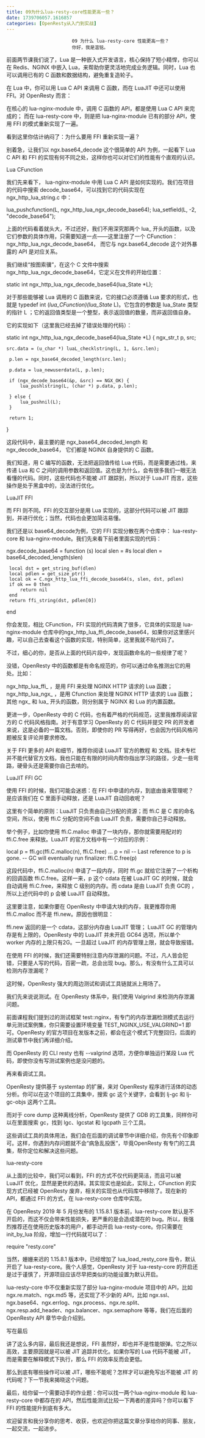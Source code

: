 ```yaml
---
title: 09为什么lua-resty-core性能更高一些？
date: 1739706057.1616857
categories: [OpenResty从入门到实战]
---
```

                            09 为什么 lua-resty-core 性能更高一些？
                            你好，我是温铭。

前面两节课我们说了，Lua 是一种嵌入式开发语言，核心保持了短小精悍，你可以在 Redis、NGINX 中嵌入 Lua，来帮助你更灵活地完成业务逻辑。同时，Lua 也可以调用已有的 C 函数和数据结构，避免重复造轮子。

在 Lua 中，你可以用 Lua C API 来调用 C 函数，而在 LuaJIT 中还可以使用 FFI。对 OpenResty 而言：


在核心的 lua-nginx-module 中，调用 C 函数的 API，都是使用 Lua C API 来完成的；
而在 lua-resty-core 中，则是把 lua-nginx-module 已有的部分 API，使用 FFI 的模式重新实现了一遍。


看到这里你估计纳闷了：为什么要用 FFI 重新实现一遍？

别着急，让我们以 ngx.base64_decode 这个很简单的 API 为例，一起看下 Lua C API 和 FFI 的实现有何不同之处，这样你也可以对它们的性能有个直观的认识。

Lua CFunction

我们先来看下， lua-nginx-module 中用 Lua C API 是如何实现的。我们在项目的代码中搜索 decode_base64，可以找到它的代码实现在 ngx_http_lua_string.c 中：

lua_pushcfunction(L, ngx_http_lua_ngx_decode_base64);
lua_setfield(L, -2, "decode_base64");


上面的代码看着就头大，不过还好，我们不用深究那两个 lua_ 开头的函数，以及它们参数的具体作用，只需要知道一点——这里注册了一个 CFunction：ngx_http_lua_ngx_decode_base64， 而它与 ngx.base64_decode 这个对外暴露的 API 是对应关系。

我们继续“按图索骥”，在这个 C 文件中搜索 ngx_http_lua_ngx_decode_base64，它定义在文件的开始位置：

static int ngx_http_lua_ngx_decode_base64(lua_State *L);


对于那些能够被 Lua 调用的 C 函数来说，它的接口必须遵循 Lua 要求的形式，也就是 typedef int (*lua_CFunction)(lua_State* L)。它包含的参数是 lua_State 类型的指针 L ；它的返回值类型是一个整型，表示返回值的数量，而非返回值自身。

它的实现如下（这里我已经去掉了错误处理的代码）：

static int
 ngx_http_lua_ngx_decode_base64(lua_State *L)
 {
     ngx_str_t p, src;

    src.data = (u_char *) luaL_checklstring(L, 1, &src.len);

     p.len = ngx_base64_decoded_length(src.len);

     p.data = lua_newuserdata(L, p.len);

     if (ngx_decode_base64(&p, &src) == NGX_OK) {
         lua_pushlstring(L, (char *) p.data, p.len);

     } else {
         lua_pushnil(L);
     }

     return 1;
 }


这段代码中，最主要的是 ngx_base64_decoded_length 和 ngx_decode_base64， 它们都是 NGINX 自身提供的 C 函数。

我们知道，用 C 编写的函数，无法把返回值传给 Lua 代码，而是需要通过栈，来传递 Lua 和 C 之间的调用参数和返回值。这也是为什么，会有很多我们一眼无法看懂的代码。同时，这些代码也不能被 JIT 跟踪到，所以对于 LuaJIT 而言，这些操作是处于黑盒中的，没法进行优化。

LuaJIT FFI

而 FFI 则不同。FFI 的交互部分是用 Lua 实现的，这部分代码可以被 JIT 跟踪到，并进行优化；当然，代码也会更加简洁易懂。

我们还是以 base64_decode为例，它的 FFI 实现分散在两个仓库中： lua-resty-core 和 lua-nginx-module。我们先来看下前者里面实现的代码：

ngx.decode_base64 = function (s)
     local slen = #s
     local dlen = base64_decoded_length(slen)

     local dst = get_string_buf(dlen)
     local pdlen = get_size_ptr()
     local ok = C.ngx_http_lua_ffi_decode_base64(s, slen, dst, pdlen)
     if ok == 0 then
         return nil
     end
     return ffi_string(dst, pdlen[0])
 end


你会发现，相比 CFunction，FFI 实现的代码清爽了很多，它具体的实现是 lua-nginx-module 仓库中的ngx_http_lua_ffi_decode_base64，如果你对这里感兴趣，可以自己去查看这个函数的实现，特别简单，这里我就不贴代码了。

不过，细心的你，是否从上面的代码片段中，发现函数命名的一些规律了呢？

没错，OpenResty 中的函数都是有命名规范的，你可以通过命名推测出它的用处。比如：


ngx_http_lua_ffi_ ，是用 FFI 来处理 NGINX HTTP 请求的 Lua 函数；
ngx_http_lua_ngx_ ，是用 Cfunction 来处理 NGINX HTTP 请求的 Lua 函数；
其他 ngx_ 和 lua_ 开头的函数，则分别属于 NGINX 和 Lua 的内置函数。


更进一步，OpenResty 中的 C 代码，也有着严格的代码规范，这里我推荐阅读官方的 C 代码风格指南。对于有意学习 OpenResty 的 C 代码并提交 PR 的开发者来说，这是必备的一篇文档。否则，即使你的 PR 写得再好，也会因为代码风格问题被反复评论并要求修改。

关于 FFI 更多的 API 和细节，推荐你阅读 LuaJIT 官方的教程 和 文档。技术专栏并不能代替官方文档，我也只能在有限的时间内帮你指出学习的路径，少走一些弯路，硬骨头还是需要你自己去啃的。

LuaJIT FFI GC

使用 FFI 的时候，我们可能会迷惑：在 FFI 中申请的内存，到底由谁来管理呢？是应该我们在 C 里面手动释放，还是 LuaJIT 自动回收呢？

这里有个简单的原则：LuaJIT 只负责由自己分配的资源；而 ffi.C 是 C 库的命名空间，所以，使用 ffi.C 分配的空间不由 LuaJIT 负责，需要你自己手动释放。

举个例子，比如你使用 ffi.C.malloc 申请了一块内存，那你就需要用配对的 ffi.C.free 来释放。LuaJIT 的官方文档中有一个对应的示例：

local p = ffi.gc(ffi.C.malloc(n), ffi.C.free)
 ...
 p = nil -- Last reference to p is gone.
 -- GC will eventually run finalizer: ffi.C.free(p)


这段代码中，ffi.C.malloc(n) 申请了一段内存，同时 ffi.gc 就给它注册了一个析构的回调函数 ffi.C.free。这样一来，p 这个 cdata 在被 LuaJIT GC 的时候，就会自动调用 ffi.C.free，来释放 C 级别的内存。而 cdata 是由 LuaJIT 负责 GC的 ，所以上述代码中的 p 会被 LuaJIT 自动释放。

这里要注意，如果你要在 OpenResty 中申请大块的内存，我更推荐你用 ffi.C.malloc 而不是 ffi.new。原因也很明显：


ffi.new 返回的是一个 cdata，这部分内存由 LuaJIT 管理；
LuaJIT GC 的管理内存是有上限的，OpenResty 中的 LuaJIT 并未开启 GC64 选项，所以单个 worker 内存的上限只有2G。一旦超过 LuaJIT 的内存管理上限，就会导致报错。


在使用 FFI 的时候，我们还需要特别注意内存泄漏的问题。不过，凡人皆会犯错，只要是人写的代码，百密一疏，总会出现 bug。那么，有没有什么工具可以检测内存泄漏呢？

这时候，OpenResty 强大的周边测试和调试工具链就派上用场了。

我们先来说说测试。在 OpenResty 体系中，我们使用 Valgrind 来检测内存泄漏问题。

前面课程我们提到过的测试框架 test::nginx，有专门的内存泄漏检测模式去运行单元测试案例集，你只需要设置环境变量 TEST_NGINX_USE_VALGRIND=1 即可。OpenResty 的官方项目在发版本之前，都会在这个模式下完整回归，后面的测试章节中我们再详细介绍。

而 OpenResty 的 CLI resty 也有 --valgrind 选项，方便你单独运行某段 Lua 代码，即使你没有写测试案例也是没问题的。

再来看调试工具。

OpenResty 提供基于 systemtap 的扩展，来对 OpenResty 程序进行活体的动态分析。你可以在这个项目的工具集中，搜索 gc 这个关键字，会看到 lj-gc 和 lj-gc-objs 这两个工具。

而对于 core dump 这种离线分析，OpenResty 提供了 GDB 的工具集，同样你可以在里面搜索 gc，找到 lgc、lgcstat 和 lgcpath 三个工具。

这些调试工具的具体用法，我们会在后面的调试章节中详细介绍，你先有个印象即可。这样，你遇到内存问题就不会“病急乱投医“，毕竟OpenResty 有专门的工具集，帮你定位和解决这些问题。

lua-resty-core

从上面的比较中，我们可以看到，FFI 的方式不仅代码更简洁，而且可以被 LuaJIT 优化，显然是更优的选择。其实现实也是如此，实际上，CFunction 的实现方式已经被 OpenResty 废弃，相关的实现也从代码库中移除了。现在新的 API，都通过 FFI 的方式，在 lua-resty-core 仓库中实现。

在 OpenResty 2019 年 5 月份发布的 1.15.8.1 版本前，lua-resty-core 默认是不开启的，而这不仅会带来性能损失，更严重的是会造成潜在的 bug。所以，我强烈推荐还在使用历史版本的用户，都手动开启 lua-resty-core。你只需要在 init_by_lua 阶段，增加一行代码就可以了：

require "resty.core"


当然，姗姗来迟的 1.15.8.1 版本中，已经增加了 lua_load_resty_core 指令，默认开启了 lua-resty-core。我个人感觉，OpenResty 对于 lua-resty-core 的开启还是过于谨慎了，开源项目应该尽早把类似的功能设置为默认开启。

lua-resty-core 中不仅重新实现了部分 lua-nginx-module 项目中的 API，比如 ngx.re.match、ngx.md5 等，还实现了不少新的 API，比如 ngx.ssl、ngx.base64、ngx.errlog、ngx.process、ngx.re.split、ngx.resp.add_header、ngx.balancer、ngx.semaphore 等等，我们在后面的 OpenResty API 章节中会介绍到。

写在最后

讲了这么多内容，最后我还是想说，FFI 虽然好，却也并不是性能银弹。它之所以高效，主要原因就是可以被 JIT 追踪并优化。如果你写的 Lua 代码不能被 JIT，而是需要在解释模式下执行，那么 FFI 的效率反而会更低。

那么到底有哪些操作可以被 JIT，哪些不能呢？怎样才可以避免写出不能被 JIT 的代码呢？下一节我来揭晓这个问题。

最后，给你留一个需要动手的作业题：你可以找一两个lua-nginx-module 和 lua-resty-core 中都存在的 API，然后性能测试比较一下两者的差异吗？你可以看下 FFI 的性能提升到底有多大。

欢迎留言和我分享你的思考、收获，也欢迎你把这篇文章分享给你的同事、朋友，一起交流，一起进步。

                        
                        
                            